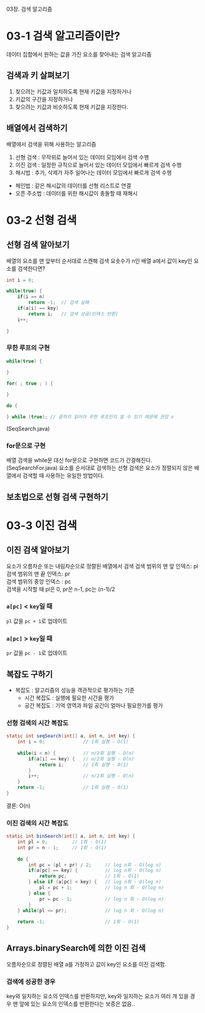 03장. 검색 알고리즘

# 03-1 검색 알고리즘이란?

데이터 집합에서 원하는 값을 가진 요소를 찾아내는 검색 알고리즘

## 검색과 키 살펴보기
1. 찾으려는 키값과 일치하도록 현재 키값을 지정하거나
2. 키값의 구간을 지정하거나
3. 찾으려는 키값과 비슷하도록 현재 키값을 지정한다.

## 배열에서 검색하기
배열에서 검색을 위해 사용하는 알고리즘
1. 선형 검색 : 무작위로 늘어서 있는 데이터 모임에서 검색 수행
2. 이진 검색 : 일정한 규칙으로 늘어서 있는 데이터 모임에서 빠르게 검색 수행
3. 해시법 : 추가, 삭제가 자주 일어나는 데이터 모임에서 빠르게 검색 수행
  - 체인법 : 같은 해시값의 데이터를 선형 리스트로 연결
  - 오픈 주소법 : 데이터를 위한 해시값이 충돌할 때 재해시

# 03-2 선형 검색
## 선형 검색 알아보기
배열의 요소를 맨 앞부터 순서대로 스캔해 검색
요솟수가 n인 배열 a에서 값이 key인 요소를 검색한다면?
```java
int i = 0;

while(true) {
    if(i == n) 
        return -1;  // 검색 실패
    if(a[i] == key)
        return i;   // 검색 성공(인덱스 반환)
    i++;
        
}
```

### 무한 루프의 구현
```java
while(true) {
    
}

for( ; true ; ) {

}

do {

} while (true); // 끝까지 읽어야 무한 루프인지 알 수 있기 때문에 권장 x
```
(SeqSearch.java)

### for문으로 구현
배열 검색을 while문 대신 for문으로 구현하면 코드가 간결해진다. (SeqSearchFor.java)
요소를 순서대로 검색하는 선형 검색은 요소가 정렬되지 않은 배열에서 검색할 때 사용하는 유일한 방법이다. 

## 보초법으로 선형 검색 구현하기


# 03-3 이진 검색
## 이진 검색 알아보기
요소가 오름차순 또는 내림차순으로 정렬된 배열에서 검색
검색 범위의 맨 앞 인덱스: pl <br>
검색 범위의 맨 끝 인덱스: pr <br>
검색 범위의 중앙 인덱스 : pc <br>
검색을 시작할 때 pl은 0, pr은 n-1, pc는 (n-1)/2 <br>

### `a[pc]` < `key`일 때
`pl` 값을 `pc + 1`로 업데이트

### `a[pc]` > `key`일 때
`pr` 값을 `pc - 1`로 업데이트

## 복잡도 구하기
- 복잡도 : 알고리즘의 성능을 객관적으로 평가하는 기준
  - 시간 복잡도 : 실행에 필요한 시간을 평가
  - 공간 복잡도 : 기억 영역과 파일 공간이 얼마나 필요한가를 평가

### 선형 검색의 시간 복잡도
```java
static int seqSearch(int[] a, int n, int key) {
	int i = 0;              // 1회 실행 - O(1)
	
	while(i < n) {          // n/2회 실행 - O(n)
		if(a[i] == key) {   // n/2회 실행 - O(n)
			return i;       // 1회 실행 - O(1)
		}
		i++;                // n/2회 실행 - O(n)
	} 
	return -1;              // 1회 실행 - O(1)
}
```
결론: O(n)

### 이진 검색의 시간 복잡도
```java
static int binSearch(int[] a, int n, int key) {
	int pl = 0;         // 1회 - O(1)
	int pr = n - 1;     // 1회 - O(1)
	
	do {
		int pc = (pl + pr) / 2;     // log n회 - O(log n)
		if(a[pc] == key) {          // log n회 - O(log n)
			return pc;              // 1회 - O(1)
        } else if (a[pc] < key) {   // log n회 - O(log n)
			pl = pc + 1;            // log n 회 - O(log n)
        } else {                    
			pr = pc - 1;            // log n 회 - O(log n)
        }           
    } while(pl <= pr);              // log n 회 - O(log n)
	
	return -1;                      // 1회 - O(1)
}
```

## Arrays.binarySearch에 의한 이진 검색
오름차순으로 정렬된 배열 a를 가정하고 값이 key인 요소를 이진 검색함. 
### 검색에 성공한 경우
key와 일치하는 요소의 인덱스를 반환하지만, key와 일치하는 요소가 여러 개 있을 경우 맨 앞에 있는 요소의 인덱스를 반환한다는 보증은 없음..